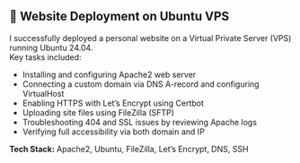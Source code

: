 ## 🔧 Website Deployment on Ubuntu VPS

I successfully deployed a personal website on a Virtual Private Server (VPS) running Ubuntu 24.04.  
Key tasks included:

- Installing and configuring Apache2 web server  
- Connecting a custom domain via DNS A-record and configuring VirtualHost  
- Enabling HTTPS with Let’s Encrypt using Certbot  
- Uploading site files using FileZilla (SFTP)  
- Troubleshooting 404 and SSL issues by reviewing Apache logs  
- Verifying full accessibility via both domain and IP

**Tech Stack:** Apache2, Ubuntu, FileZilla, Let’s Encrypt, DNS, SSH
